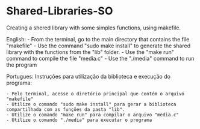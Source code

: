 # Shared-Libraries-SO
Creating a shered library with some simples functions, using makefile. 

English:
	- From the terminal, go to the main directory that contains the file "makefile"
	- Use the command "sudo make install" to generate the shared library with the functions from the "lib" folder.
	- Use the "make run" command to compile the file "media.c"
	- Use the "./media" command to run the program	


Portugues:
Instruções para utilização da biblioteca e execução do programa:

	- Pelo terminal, acesse o diretório principal que contém o arquivo "makefile" 
	- Utilize o comando "sudo make install" para gerar a biblioteca compartilhada com as funções da pasta "lib".
	- Utilize o comando "make run" para compilar o arquivo "media.c"
	- Utilize o comando "./media" para executar o programa
	

